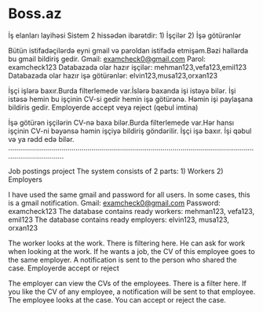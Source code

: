 # Boss.az
İş elanları layihəsi
Sistem 2 hissədən ibarətdir: 1) İşçilər 2) İşə götürənlər

Bütün istifadəçilərdə eyni gmail və paroldan istifadə etmişəm.Bəzi hallarda bu gmail bildiriş gedir.
Gmail: examcheck0@gmail.com
Parol: examcheck123
Databazada olar hazır işçilər:
mehman123,vefa123,emil123
Databazada olar hazır işə götürənlər:
elvin123,musa123,orxan123


İşçi işlərə baxır.Burda filterlemede var.İslərə baxanda işi istəyə bilər. İşi istəsə hemin bu işçinin CV-si gedir hemin işə götürənə.
Həmin işi paylaşana bildiris gedir.
Employerde accept veya reject (qebul imtina)

İşə götürən işçilərin CV-nə baxa bilər.Burda filterlemede var.Hər hansı işçinin CV-ni bəyənsə həmin işçiyə bildiriş göndərilir.
İşçi işə baxır. İşi qəbul və ya rədd edə bilər.
........................................................................................................................................................

Job postings project
The system consists of 2 parts: 1) Workers 2) Employers

I have used the same gmail and password for all users. In some cases, this is a gmail notification.
Gmail: examcheck0@gmail.com
Password: examcheck123
The database contains ready workers:
mehman123, vefa123, emil123
The database contains ready employers:
elvin123, musa123, orxan123


The worker looks at the work. There is filtering here. He can ask for work when looking at the work. If he wants a job, the CV of this employee goes to the same employer.
A notification is sent to the person who shared the case.
Employerde accept or reject

The employer can view the CVs of the employees. There is a filter here. If you like the CV of any employee, a notification will be sent to that employee.
The employee looks at the case. You can accept or reject the case.

